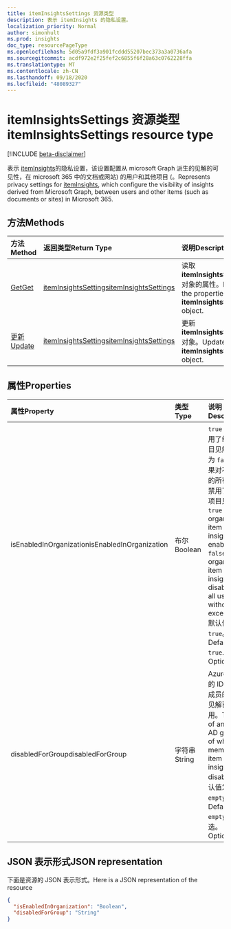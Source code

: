 ```yaml
---
title: itemInsightsSettings 资源类型
description: 表示 itemInsights 的隐私设置。
localization_priority: Normal
author: simonhult
ms.prod: insights
doc_type: resourcePageType
ms.openlocfilehash: 5d05a9fdf3a901fcddd55207bec373a3a0736afa
ms.sourcegitcommit: acdf972e2f25fef2c6855f6f28a63c0762228ffa
ms.translationtype: MT
ms.contentlocale: zh-CN
ms.lasthandoff: 09/18/2020
ms.locfileid: "48089327"
---
```

# <a name="iteminsightssettings-resource-type"></a><span data-ttu-id="a3cc8-103">itemInsightsSettings 资源类型</span><span class="sxs-lookup"><span data-stu-id="a3cc8-103">itemInsightsSettings resource type</span></span>

[!INCLUDE [beta-disclaimer](../../includes/beta-disclaimer.md)]

<span data-ttu-id="a3cc8-104">表示 [itemInsights](iteminsights.md)的隐私设置，该设置配置从 microsoft Graph 派生的见解的可见性，在 microsoft 365 中的文档或网站) 的用户和其他项目 (。</span><span class="sxs-lookup"><span data-stu-id="a3cc8-104">Represents privacy settings for [itemInsights](iteminsights.md), which configure the visibility of insights derived from Microsoft Graph, between users and other items (such as documents or sites) in Microsoft 365.</span></span>

## <a name="methods"></a><span data-ttu-id="a3cc8-105">方法</span><span class="sxs-lookup"><span data-stu-id="a3cc8-105">Methods</span></span>

| <span data-ttu-id="a3cc8-106">方法</span><span class="sxs-lookup"><span data-stu-id="a3cc8-106">Method</span></span>       | <span data-ttu-id="a3cc8-107">返回类型</span><span class="sxs-lookup"><span data-stu-id="a3cc8-107">Return Type</span></span> | <span data-ttu-id="a3cc8-108">说明</span><span class="sxs-lookup"><span data-stu-id="a3cc8-108">Description</span></span> |
|:-------------------------------------------------------------|:----------------------------------------------|:-----------------------------------------------------------------|
| [<span data-ttu-id="a3cc8-109">Get</span><span class="sxs-lookup"><span data-stu-id="a3cc8-109">Get</span></span>](../api/iteminsightssettings-get.md)| [<span data-ttu-id="a3cc8-110">itemInsightsSettings</span><span class="sxs-lookup"><span data-stu-id="a3cc8-110">itemInsightsSettings</span></span>](iteminsightssettings.md) | <span data-ttu-id="a3cc8-111">读取 **itemInsightsSettings** 对象的属性。</span><span class="sxs-lookup"><span data-stu-id="a3cc8-111">Read the properties of an **itemInsightsSettings** object.</span></span> |
| [<span data-ttu-id="a3cc8-112">更新</span><span class="sxs-lookup"><span data-stu-id="a3cc8-112">Update</span></span>](../api/iteminsightssettings-update.md)| [<span data-ttu-id="a3cc8-113">itemInsightsSettings</span><span class="sxs-lookup"><span data-stu-id="a3cc8-113">itemInsightsSettings</span></span>](iteminsightssettings.md) | <span data-ttu-id="a3cc8-114">更新 **itemInsightsSettings** 对象。</span><span class="sxs-lookup"><span data-stu-id="a3cc8-114">Update an **itemInsightsSettings** object.</span></span>|


## <a name="properties"></a><span data-ttu-id="a3cc8-115">属性</span><span class="sxs-lookup"><span data-stu-id="a3cc8-115">Properties</span></span>
| <span data-ttu-id="a3cc8-116">属性</span><span class="sxs-lookup"><span data-stu-id="a3cc8-116">Property</span></span>   | <span data-ttu-id="a3cc8-117">类型</span><span class="sxs-lookup"><span data-stu-id="a3cc8-117">Type</span></span>|<span data-ttu-id="a3cc8-118">说明</span><span class="sxs-lookup"><span data-stu-id="a3cc8-118">Description</span></span>|
|:---------------|:--------|:----------|
|<span data-ttu-id="a3cc8-119">isEnabledInOrganization</span><span class="sxs-lookup"><span data-stu-id="a3cc8-119">isEnabledInOrganization</span></span>|<span data-ttu-id="a3cc8-120">布尔</span><span class="sxs-lookup"><span data-stu-id="a3cc8-120">Boolean</span></span>| <span data-ttu-id="a3cc8-121">`true` 如果启用了组织项目见解，则为 `false` 如果对不例外的所有用户禁用了组织项目见解。</span><span class="sxs-lookup"><span data-stu-id="a3cc8-121">`true` if organization item insights are enabled; `false` if organization item insights are disabled for all users without exceptions.</span></span> <span data-ttu-id="a3cc8-122">默认值为 `true`。</span><span class="sxs-lookup"><span data-stu-id="a3cc8-122">Default is `true`.</span></span> <span data-ttu-id="a3cc8-123">可选。</span><span class="sxs-lookup"><span data-stu-id="a3cc8-123">Optional.</span></span>|
|<span data-ttu-id="a3cc8-124">disabledForGroup</span><span class="sxs-lookup"><span data-stu-id="a3cc8-124">disabledForGroup</span></span>|<span data-ttu-id="a3cc8-125">字符串</span><span class="sxs-lookup"><span data-stu-id="a3cc8-125">String</span></span>| <span data-ttu-id="a3cc8-126">Azure AD 组的 ID，其中成员的项目见解已禁用。</span><span class="sxs-lookup"><span data-stu-id="a3cc8-126">The ID of an Azure AD group, of which the members' item insights are disabled.</span></span> <span data-ttu-id="a3cc8-127">默认值为 `empty`。</span><span class="sxs-lookup"><span data-stu-id="a3cc8-127">Default is `empty`.</span></span> <span data-ttu-id="a3cc8-128">可选。</span><span class="sxs-lookup"><span data-stu-id="a3cc8-128">Optional.</span></span>|

## <a name="json-representation"></a><span data-ttu-id="a3cc8-129">JSON 表示形式</span><span class="sxs-lookup"><span data-stu-id="a3cc8-129">JSON representation</span></span>

<span data-ttu-id="a3cc8-130">下面是资源的 JSON 表示形式。</span><span class="sxs-lookup"><span data-stu-id="a3cc8-130">Here is a JSON representation of the resource</span></span>
<!-- {
  "blockType": "resource",
  "optionalProperties": [],
  "@odata.type": "microsoft.graph.itemInsightsSettings"
}-->

```json
{
  "isEnabledInOrganization": "Boolean",
  "disabledForGroup": "String"
}
```


